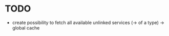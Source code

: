 # TODO
* create possibility to fetch all available unlinked services (-> of a type) -> global cache
